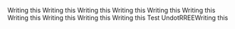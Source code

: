 Writing this
Writing this
Writing this
Writing this
Writing this
Writing this
Writing this
Writing this
Writing this
Writing this
Test UndotRREEWriting this
